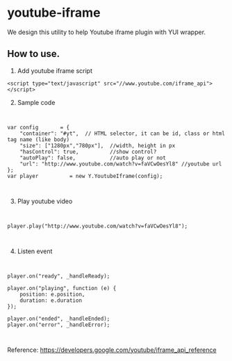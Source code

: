 youtube-iframe
==============

We design this utility to help Youtube iframe plugin with YUI wrapper.

How to use.
-------
1. Add youtube iframe script 
~~~~
<script type="text/javascript" src="//www.youtube.com/iframe_api"></script>
~~~~

2. Sample code

<pre><code>

var config       = {
    "container": "#yt",  // HTML selector, it can be id, class or html tag name (like body)
    "size": ["1280px","780px"],  //width, height in px
    "hasControl": true,          //show control?
    "autoPlay": false,			 //auto play or not
    "url": "http://www.youtube.com/watch?v=faVCwOesYl8" //youtube url
};
var player          = new Y.YoutubeIframe(config);

	</code></pre>

3. Play youtube video

<pre><code>

player.play("http://www.youtube.com/watch?v=faVCwOesYl8");

	</code></pre>

4. Listen event

<pre><code>

player.on("ready", _handleReady);

player.on("playing", function (e) {
    position: e.position,
    duration: e.duration
});

player.on("ended", _handleEnded);
player.on("error", _handleError);

	</code></pre>

Reference: https://developers.google.com/youtube/iframe_api_reference